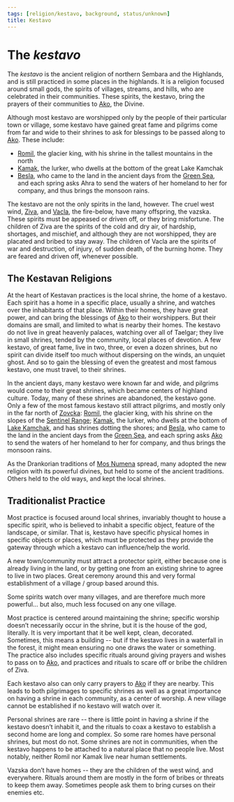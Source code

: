 ```yaml
---
tags: [religion/kestavo, background, status/unknown]
title: Kestavo
---
```



# The *kestavo*

The *kestavo* is the ancient religion of northern Sembara and the Highlands, and is still practiced in some places in the highlands. It is a religion focused around small gods, the spirits of villages, streams, and hills, who are celebrated in their communities. These spirits, the kestavo, bring the prayers of their communities to [Ako](<../gods/high-gods/ako.md>), the Divine. 

Although most kestavo are worshipped only by the people of their particular town or village, some kestavo have gained great fame and pilgrims come from far and wide to their shrines to ask for blessings to be passed along to [Ako](<../gods/high-gods/ako.md>). These include:

* [Romil](<../gods/kestavo/romil.md>), the glacier king, with his shrine in the tallest mountains in the north
* [Kamak](<../gods/kestavo/kamak.md>), the lurker, who dwells at the bottom of the great Lake Kamchak
* [Besla](<../gods/kestavo/besla.md>), who came to the land in the ancient days from the [Green Sea](<../../gazetteer/green-sea.md>), and each spring asks Ahra to send the waters of her homeland to her for company, and thus brings the monsoon rains.

The kestavo are not the only spirits in the land, however. The cruel west wind, [Ziva](<../gods/kestavo/ziva.md>), and [Vacla](<../gods/kestavo/vacla.md>), the fire-below, have many offspring, the vazska. These spirits must be appeased or driven off, or they bring misfortune. The children of Ziva are the spirits of the cold and dry air, of hardship, shortages, and mischief, and although they are not worshipped, they are placated and bribed to stay away. The children of Vacla are the spirits of war and destruction, of injury, of sudden death, of the burning home. They are feared and driven off, whenever possible.  

## The Kestavan Religions

At the heart of Kestavan practices is the local shrine, the home of a kestavo. Each spirit has a home in a specific place, usually a shrine, and watches over the inhabitants of that place. Within their homes, they have great power, and can bring the blessings of [Ako](<../gods/high-gods/ako.md>) to their worshippers. But their domains are small, and limited to what is nearby their homes. The kestavo do not live in great heavenly palaces, watching over all of Taelgar; they live in small shrines, tended by the community, local places of devotion. A few kestavo, of great fame, live in two, three, or even a dozen shrines, but no spirit can divide itself too much without dispersing on the winds, an unquiet ghost. And so to gain the blessing of even the greatest and most famous kestavo, one must travel, to their shrines. 

In the ancient days, many kestavo were known far and wide, and pilgrims would come to their great shrines, which became centers of highland culture. Today, many of these shrines are abandoned, the kestavo gone. Only a few of the most famous kestavo still attract pilgrims, and mostly only in the far north of [Zovcka](<../../gazetteer/greater-sembara/zimkovia/zovcka.md>): [Romil](<../gods/kestavo/romil.md>), the glacier king, with his shrine on the slopes of the [Sentinel Range](<../../gazetteer/sentinel-range/sentinel-range.md>); [Kamak](<../gods/kestavo/kamak.md>), the lurker, who dwells at the bottom of [Lake Kamchak](<../../gazetteer/greater-sembara/rivers/volta-watershed/lake-kamchak.md>), and has shrines dotting the shores; and [Besla](<../gods/kestavo/besla.md>), who came to the land in the ancient days from the [Green Sea](<../../gazetteer/green-sea.md>), and each spring asks [Ako](<../gods/high-gods/ako.md>) to send the waters of her homeland to her for company, and thus brings the monsoon rains.  

As the Drankorian traditions of [Mos Numena](<./mos-numena.md>) spread, many adopted the new religion with its powerful divines, but held to some of the ancient traditions. Others held to the old ways, and kept the local shrines.

## Traditionalist Practice  

Most practice is focused around local shrines, invariably thought to house a specific spirit, who is believed to inhabit a specific object, feature of the landscape, or similar. That is, kestavo have specific physical homes in specific objects or places, which must be protected as they provide the gateway through which a kestavo can influence/help the world.  

A new town/community must attract a protector spirit, either because one is already living in the land, or by getting one from an existing shrine to agree to live in two places. Great ceremony around this and very formal establishment of a village / group based around this.  

Some spirits watch over many villages, and are therefore much more powerful… but also, much less focused on any one village.  

Most practice is centered around maintaining the shrine; specific worship doesn’t necessarily occur in the shrine, but it is the house of the god, literally. It is very important that it be well kept, clean, decorated. Sometimes, this means a building -- but if the kestavo lives in a waterfall in the forest, it might mean ensuring no one draws the water or something. The practice also includes specific rituals around giving prayers and wishes to pass on to [Ako](<../gods/high-gods/ako.md>), and practices and rituals to scare off or bribe the children of Ziva.   



Each kestavo also can only carry prayers to [Ako](<../gods/high-gods/ako.md>) if they are nearby. This leads to both pilgrimages to specific shrines as well as a great importance on having a shrine in each community, as a center of worship. A new village cannot be established if no kestavo will watch over it.



Personal shrines are rare -- there is little point in having a shrine if the kestavo doesn’t inhabit it, and the rituals to coax a kestavo to establish a second home are long and complex. So some rare homes have personal shrines, but most do not. Some shrines are not in communities, when the kestavo happens to be attached to a natural place that no people live. Most notably, neither Romil nor Kamak live near human settlements.

Vazska don’t have homes -- they are the children of the west wind, and everywhere. Rituals around them are mostly in the form of bribes or threats to keep them away. Sometimes people ask them to bring curses on their enemies etc. 






